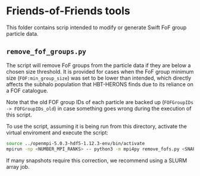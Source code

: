 # Friends-of-Friends tools

This folder contains scrip intended to modify or generate Swift FoF group particle
data.

## `remove_fof_groups.py`

The script will remove FoF groups from the particle data if they are below a chosen
size threshold. It is provided for cases when the FoF group minimum size (`FOF:min_group_size`)
was set to be lower than intended, which directly affects the subhalo population that
HBT-HERONS finds due to its reliance on a FOF catalogue.

Note that the old FOF group IDs of each particle are backed up (`FOFGroupIDs -> FOFGroupIDs_old`)
in case something goes wrong during the execution of this script.

To use the script, assuming it is being run from this directory, activate the
virtual enviroment and execute the script:
```bash
source ../openmpi-5.0.3-hdf5-1.12.3-env/bin/activate
mpirun -np <NUMBER_MPI_RANKS> -- python3 -m mpi4py remove_fofs.py <SNAP_BASE_PATH> <SNAP_BASE_NAME> <SNAP_IS_DISTRIBUTED> <CATALOGUE_BASE_PATH> <CATALOGUE_IS_DISTRIBUTED> <SNAP_NR> <SIZE_THRESHOLD>
```
If many snapshots require this correction, we recommend using a SLURM array job.